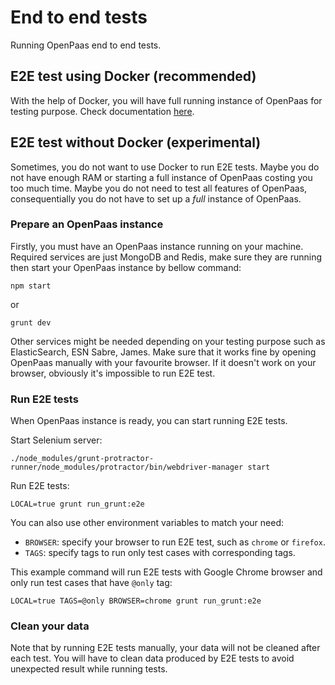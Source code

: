 # End to end tests

Running OpenPaas end to end tests.

## E2E test using Docker (recommended)

With the help of Docker, you will have full running instance of OpenPaas for
testing purpose. Check documentation [here](https://ci.open-paas.org/stash/projects/OR/repos/rse/browse/docker/doc/tests.md).

## E2E test without Docker (experimental)

Sometimes, you do not want to use Docker to run E2E tests. Maybe you do not have enough RAM or
starting a full instance of OpenPaas costing you too much time. Maybe you do not
need to test all features of OpenPaas, consequentially you do not have to set
up a _full_ instance of OpenPaas.

### Prepare an OpenPaas instance

Firstly, you must have an OpenPaas instance running on your machine. Required
services are just MongoDB and Redis, make sure they are running then start your
OpenPaas instance by bellow command:

`npm start`

or

`grunt dev`

Other services might be needed depending on your testing purpose such as
ElasticSearch, ESN Sabre, James. Make sure that it works fine by opening OpenPaas
manually with your favourite browser. If it doesn't work on your browser, obviously
it's impossible to run E2E test.

### Run E2E tests

When OpenPaas instance is ready, you can start running E2E tests.

Start Selenium server:

`./node_modules/grunt-protractor-runner/node_modules/protractor/bin/webdriver-manager start`

Run E2E tests:

`LOCAL=true grunt run_grunt:e2e`

You can also use other environment variables to match your need:

- `BROWSER`: specify your browser to run E2E test, such as `chrome` or `firefox`.
- `TAGS`: specify tags to run only test cases with corresponding tags.

This example command will run E2E tests with Google Chrome browser and only run
test cases that have `@only` tag:

`LOCAL=true TAGS=@only BROWSER=chrome grunt run_grunt:e2e`

### Clean your data

Note that by running E2E tests manually, your data will not be cleaned after
each test. You will have to clean data produced by E2E tests to avoid unexpected
result while running tests.
